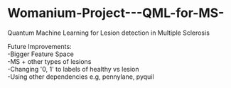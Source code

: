 # Womanium-Project---QML-for-MS-
Quantum Machine Learning for Lesion detection in Multiple Sclerosis 

Future Improvements:     
-Bigger Feature Space                             
-MS + other types of lesions    
-Changing '0, 1' to labels of healthy vs lesion  
-Using other dependencies e.g, pennylane, pyquil  

